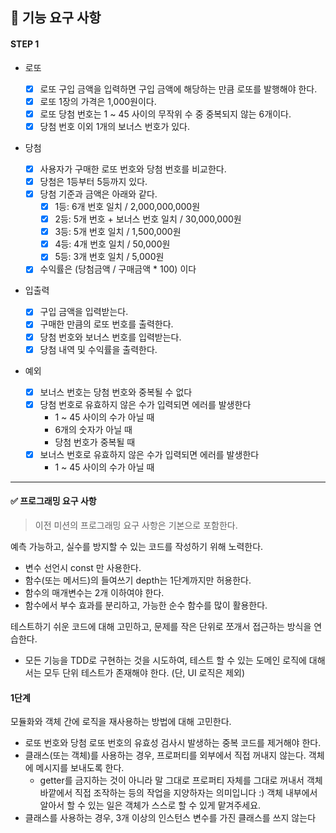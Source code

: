 ## 🎯 기능 요구 사항

#### STEP 1

- 로또

  - [x] 로또 구입 금액을 입력하면 구입 금액에 해당하는 만큼 로또를 발행해야 한다.
  - [x] 로또 1장의 가격은 1,000원이다.
  - [x] 로또 당첨 번호는 1 ~ 45 사이의 무작위 수 중 중복되지 않는 6개이다.
  - [x] 당첨 번호 이외 1개의 보너스 번호가 있다.

- 당첨

  - [x] 사용자가 구매한 로또 번호와 당첨 번호를 비교한다.
  - [x] 당첨은 1등부터 5등까지 있다.
  - [x] 당첨 기준과 금액은 아래와 같다.
    - [x] 1등: 6개 번호 일치 / 2,000,000,000원
    - [x] 2등: 5개 번호 + 보너스 번호 일치 / 30,000,000원
    - [x] 3등: 5개 번호 일치 / 1,500,000원
    - [x] 4등: 4개 번호 일치 / 50,000원
    - [x] 5등: 3개 번호 일치 / 5,000원
  - [x] 수익률은 (당첨금액 / 구매금액 \* 100) 이다

- 입출력

  - [x] 구입 금액을 입력받는다.
  - [x] 구매한 만큼의 로또 번호를 출력한다.
  - [x] 당첨 번호와 보너스 번호를 입력받는다.
  - [x] 당첨 내역 및 수익률을 출력한다.

- 예외
  - [x] 보너스 번호는 당첨 번호와 중복될 수 없다
  - [x] 당첨 번호로 유효하지 않은 수가 입력되면 에러를 발생한다
    - 1 ~ 45 사이의 수가 아닐 때
    - 6개의 숫자가 아닐 때
    - 당첨 번호가 중복될 때
  - [x] 보너스 번호로 유효하지 않은 수가 입력되면 에러를 발생한다
    - 1 ~ 45 사이의 수가 아닐 때

---

#### ✅ 프로그래밍 요구 사항

> 이전 미션의 프로그래밍 요구 사항은 기본으로 포함한다.

예측 가능하고, 실수를 방지할 수 있는 코드를 작성하기 위해 노력한다.

- 변수 선언시 const 만 사용한다.
- 함수(또는 메서드)의 들여쓰기 depth는 1단계까지만 허용한다.
- 함수의 매개변수는 2개 이하여야 한다.
- 함수에서 부수 효과를 분리하고, 가능한 순수 함수를 많이 활용한다.

테스트하기 쉬운 코드에 대해 고민하고, 문제를 작은 단위로 쪼개서 접근하는 방식을 연습한다.

- 모든 기능을 TDD로 구현하는 것을 시도하여, 테스트 할 수 있는 도메인 로직에 대해서는 모두 단위 테스트가 존재해야 한다. (단, UI 로직은 제외)

#### 1단계

모듈화와 객체 간에 로직을 재사용하는 방법에 대해 고민한다.

- 로또 번호와 당첨 로또 번호의 유효성 검사시 발생하는 중복 코드를 제거해야 한다.
- 클래스(또는 객체)를 사용하는 경우, 프로퍼티를 외부에서 직접 꺼내지 않는다. 객체에 메시지를 보내도록 한다.
  - getter를 금지하는 것이 아니라 말 그대로 프로퍼티 자체를 그대로 꺼내서 객체 바깥에서 직접 조작하는 등의 작업을 지양하자는 의미입니다 :) 객체 내부에서 알아서 할 수 있는 일은 객체가 스스로 할 수 있게 맡겨주세요.
- 클래스를 사용하는 경우, 3개 이상의 인스턴스 변수를 가진 클래스를 쓰지 않는다
